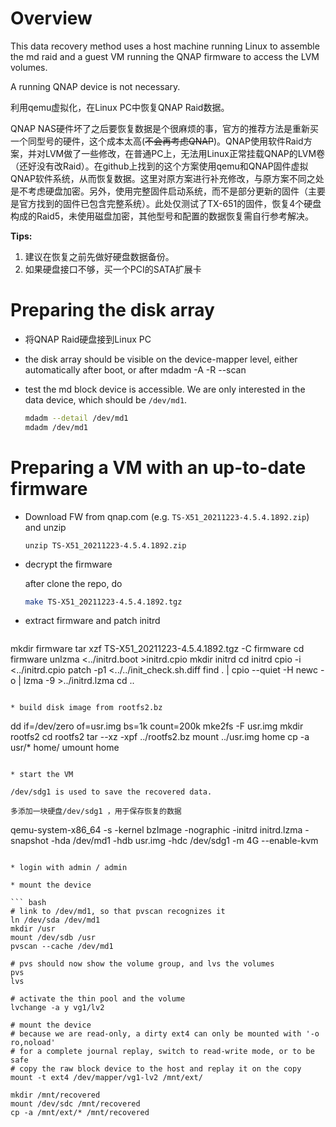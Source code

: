 Overview
========

This data recovery method uses a host machine running Linux to assemble the
md raid and a guest VM running the QNAP firmware to access the LVM volumes.

A running QNAP device is not necessary.

利用qemu虚拟化，在Linux PC中恢复QNAP Raid数据。

QNAP NAS硬件坏了之后要恢复数据是个很麻烦的事，官方的推荐方法是重新买一个同型号的硬件，这个成本太高(~~不会再考虑QNAP~~)。QNAP使用软件Raid方案，并对LVM做了一些修改，在普通PC上，无法用Linux正常挂载QNAP的LVM卷（还好没有改Raid）。在github上找到的这个方案使用qemu和QNAP固件虚拟QNAP软件系统，从而恢复数据。这里对原方案进行补充修改，与原方案不同之处是不考虑硬盘加密。另外，使用完整固件启动系统，而不是部分更新的固件（主要是官方找到的固件已包含完整系统）。此处仅测试了TX-651的固件，恢复4个硬盘构成的Raid5，未使用磁盘加密，其他型号和配置的数据恢复需自行参考解决。

**Tips:** 

1. 建议在恢复之前先做好硬盘数据备份。
2. 如果硬盘接口不够，买一个PCI的SATA扩展卡



Preparing the disk array
========================

* 将QNAP Raid硬盘接到Linux PC
* the disk array should be visible on the device-mapper level, either
  automatically after boot, or after mdadm -A -R --scan
* test the md block device is accessible.
  We are only interested in the data device, which should be `/dev/md1`.

  ``` bash
  mdadm --detail /dev/md1
  mdadm /dev/md1
  ```

Preparing a VM with an up-to-date firmware
==========================================

* Download FW  from qnap.com (e.g. `TS-X51_20211223-4.5.4.1892.zip`)
  and unzip
  
  ```
  unzip TS-X51_20211223-4.5.4.1892.zip
  ```
  
* decrypt the firmware

  after clone the repo, do

  ``` bash
  make TS-X51_20211223-4.5.4.1892.tgz
  ```

* extract firmware and patch initrd

  ``` bash
mkdir firmware
tar xzf TS-X51_20211223-4.5.4.1892.tgz -C firmware
cd firmware
unlzma <../initrd.boot >initrd.cpio
mkdir initrd
cd initrd
cpio -i <../initrd.cpio
patch -p1 <../../init_check.sh.diff
find . | cpio --quiet -H newc -o | lzma -9 >../initrd.lzma
cd ..
  ```

* build disk image from rootfs2.bz

  ```
  dd if=/dev/zero of=usr.img bs=1k count=200k
  mke2fs -F usr.img
  mkdir rootfs2
  cd rootfs2
  tar --xz -xpf ../rootfs2.bz
  mount ../usr.img home
  cp -a usr/* home/
  umount home
  ```

* start the VM

  /dev/sdg1 is used to save the recovered data.

  多添加一块硬盘/dev/sdg1 ，用于保存恢复的数据

  ```
  qemu-system-x86_64 -s -kernel bzImage -nographic -initrd initrd.lzma -snapshot -hda /dev/md1 -hdb usr.img -hdc /dev/sdg1 -m 4G --enable-kvm
  ```

* login with admin / admin

* mount the device

  ``` bash
  # link to /dev/md1, so that pvscan recognizes it
  ln /dev/sda /dev/md1
  mkdir /usr
  mount /dev/sdb /usr
  pvscan --cache /dev/md1
  
  # pvs should now show the volume group, and lvs the volumes
  pvs
  lvs
  
  # activate the thin pool and the volume
  lvchange -a y vg1/lv2
  
  # mount the device
  # because we are read-only, a dirty ext4 can only be mounted with '-o ro,noload'
  # for a complete journal replay, switch to read-write mode, or to be safe
  # copy the raw block device to the host and replay it on the copy
  mount -t ext4 /dev/mapper/vg1-lv2 /mnt/ext/
  
  mkdir /mnt/recovered
  mount /dev/sdc /mnt/recovered
  cp -a /mnt/ext/* /mnt/recovered
  ```



